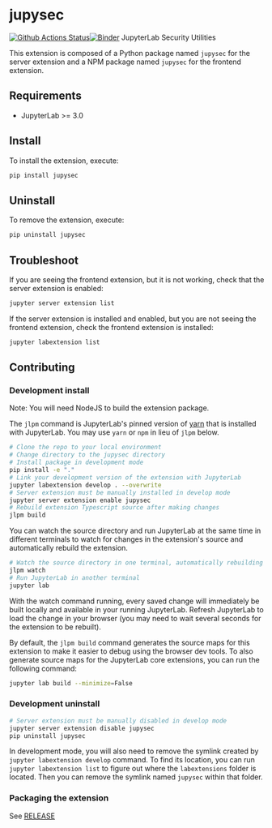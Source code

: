 # jupysec

[![Github Actions Status](https://github.com/JosephTLucas/jupysec/workflows/Build/badge.svg)](https://github.com/JosephTLucas/jupysec/actions/workflows/build.yml)[![Binder](https://mybinder.org/badge_logo.svg)](https://mybinder.org/v2/gh/JosephTLucas/jupysec/main?urlpath=lab)
JupyterLab Security Utilities

This extension is composed of a Python package named `jupysec`
for the server extension and a NPM package named `jupysec`
for the frontend extension.

## Requirements

- JupyterLab >= 3.0

## Install

To install the extension, execute:

```bash
pip install jupysec
```

## Uninstall

To remove the extension, execute:

```bash
pip uninstall jupysec
```

## Troubleshoot

If you are seeing the frontend extension, but it is not working, check
that the server extension is enabled:

```bash
jupyter server extension list
```

If the server extension is installed and enabled, but you are not seeing
the frontend extension, check the frontend extension is installed:

```bash
jupyter labextension list
```

## Contributing

### Development install

Note: You will need NodeJS to build the extension package.

The `jlpm` command is JupyterLab's pinned version of
[yarn](https://yarnpkg.com/) that is installed with JupyterLab. You may use
`yarn` or `npm` in lieu of `jlpm` below.

```bash
# Clone the repo to your local environment
# Change directory to the jupysec directory
# Install package in development mode
pip install -e "."
# Link your development version of the extension with JupyterLab
jupyter labextension develop . --overwrite
# Server extension must be manually installed in develop mode
jupyter server extension enable jupysec
# Rebuild extension Typescript source after making changes
jlpm build
```

You can watch the source directory and run JupyterLab at the same time in different terminals to watch for changes in the extension's source and automatically rebuild the extension.

```bash
# Watch the source directory in one terminal, automatically rebuilding when needed
jlpm watch
# Run JupyterLab in another terminal
jupyter lab
```

With the watch command running, every saved change will immediately be built locally and available in your running JupyterLab. Refresh JupyterLab to load the change in your browser (you may need to wait several seconds for the extension to be rebuilt).

By default, the `jlpm build` command generates the source maps for this extension to make it easier to debug using the browser dev tools. To also generate source maps for the JupyterLab core extensions, you can run the following command:

```bash
jupyter lab build --minimize=False
```

### Development uninstall

```bash
# Server extension must be manually disabled in develop mode
jupyter server extension disable jupysec
pip uninstall jupysec
```

In development mode, you will also need to remove the symlink created by `jupyter labextension develop`
command. To find its location, you can run `jupyter labextension list` to figure out where the `labextensions`
folder is located. Then you can remove the symlink named `jupysec` within that folder.

### Packaging the extension

See [RELEASE](RELEASE.md)

